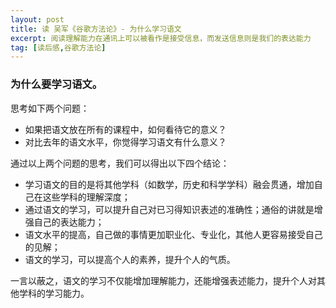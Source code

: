 ```yaml
---
layout: post
title: 读 吴军《谷歌方法论》- 为什么学习语文
excerpt: 阅读理解能力在通讯上可以被看作是接受信息，而发送信息则是我们的表达能力
tag: [读后感,谷歌方法论]
---
```


### 为什么要学习语文。

思考如下两个问题：

 * 如果把语文放在所有的课程中，如何看待它的意义？
 * 对比去年的语文水平，你觉得学习语文有什么意义？

通过以上两个问题的思考，我们可以得出以下四个结论：

 * 学习语文的目的是将其他学科（如数学，历史和科学学科）融会贯通，增加自己在这些学科的理解深度；
 * 通过语文的学习，可以提升自己对已习得知识表述的准确性；通俗的讲就是增强自己的表达能力；
 * 语文水平的提高，自己做的事情更加职业化、专业化，其他人更容易接受自己的见解；
 * 语文的学习，可以提高个人的素养，提升个人的气质。

一言以蔽之，语文的学习不仅能增加理解能力，还能增强表述能力，提升个人对其他学科的学习能力。